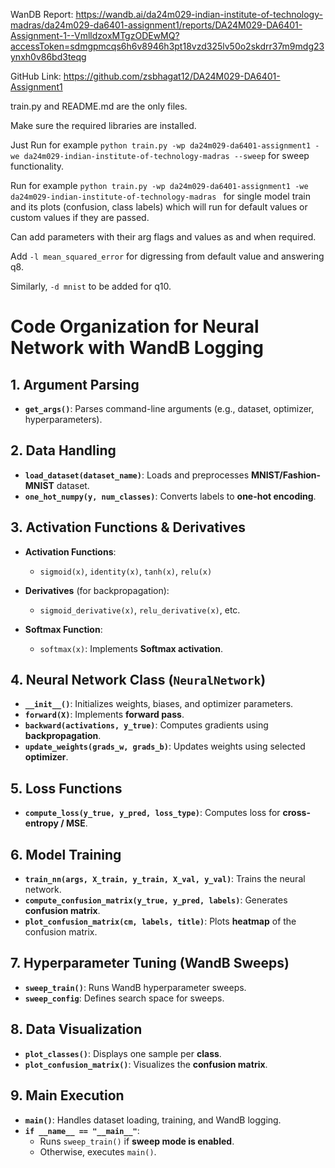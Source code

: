 WanDB Report: https://wandb.ai/da24m029-indian-institute-of-technology-madras/da24m029-da6401-assignment1/reports/DA24M029-DA6401-Assignment-1--VmlldzoxMTgzODEwMQ?accessToken=sdmgpmcqs6h6v8946h3pt18vzd325lv50o2skdrr37m9mdg23ynxh0v86bd3teqg 

GitHub Link: https://github.com/zsbhagat12/DA24M029-DA6401-Assignment1

train.py and README.md are the only files. 

Make sure the required libraries are installed.  

Just Run for example `python train.py -wp da24m029-da6401-assignment1 -we da24m029-indian-institute-of-technology-madras --sweep` for sweep functionality.  

Run for example `python train.py -wp da24m029-da6401-assignment1 -we da24m029-indian-institute-of-technology-madras ` for single model train and its plots (confusion, class labels) which will run for default values or custom values if they are passed. 

Can add parameters with their arg flags and values as and when required. 

Add `-l mean_squared_error` for digressing from default value and answering q8.

Similarly, `-d mnist` to be added for q10. 

# Code Organization for Neural Network with WandB Logging

## 1. Argument Parsing
- **`get_args()`**: Parses command-line arguments (e.g., dataset, optimizer, hyperparameters).

## 2. Data Handling
- **`load_dataset(dataset_name)`**: Loads and preprocesses **MNIST/Fashion-MNIST** dataset.
- **`one_hot_numpy(y, num_classes)`**: Converts labels to **one-hot encoding**.

## 3. Activation Functions & Derivatives
- **Activation Functions**:
  - `sigmoid(x)`, `identity(x)`, `tanh(x)`, `relu(x)`

- **Derivatives** (for backpropagation):
  - `sigmoid_derivative(x)`, `relu_derivative(x)`, etc.

- **Softmax Function**:
  - `softmax(x)`: Implements **Softmax activation**.

## 4. Neural Network Class (`NeuralNetwork`)
- **`__init__()`**: Initializes weights, biases, and optimizer parameters.
- **`forward(X)`**: Implements **forward pass**.
- **`backward(activations, y_true)`**: Computes gradients using **backpropagation**.
- **`update_weights(grads_w, grads_b)`**: Updates weights using selected **optimizer**.

## 5. Loss Functions
- **`compute_loss(y_true, y_pred, loss_type)`**: Computes loss for **cross-entropy / MSE**.

## 6. Model Training
- **`train_nn(args, X_train, y_train, X_val, y_val)`**: Trains the neural network.
- **`compute_confusion_matrix(y_true, y_pred, labels)`**: Generates **confusion matrix**.
- **`plot_confusion_matrix(cm, labels, title)`**: Plots **heatmap** of the confusion matrix.

## 7. Hyperparameter Tuning (WandB Sweeps)
- **`sweep_train()`**: Runs WandB hyperparameter sweeps.
- **`sweep_config`**: Defines search space for sweeps.

## 8. Data Visualization
- **`plot_classes()`**: Displays one sample per **class**.
- **`plot_confusion_matrix()`**: Visualizes the **confusion matrix**.

## 9. Main Execution
- **`main()`**: Handles dataset loading, training, and WandB logging.
- **`if __name__ == "__main__"`**:
  - Runs `sweep_train()` if **sweep mode is enabled**.
  - Otherwise, executes `main()`.
